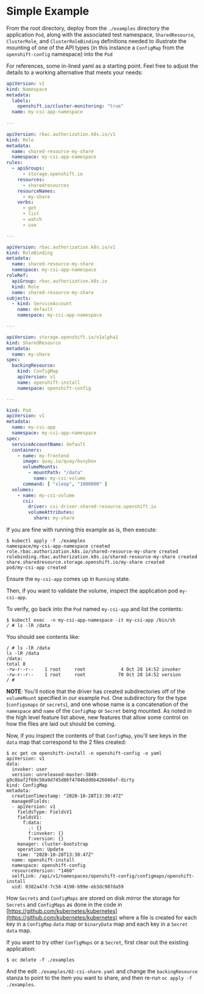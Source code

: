 # Simple Example

From the root directory, deploy from the `./examples` directory the
application `Pod`, along with the associated test namespace, `SharedResource`, `ClusterRole`, and `ClusterRoleBinding` definitions
needed to illustrate the mounting of one of the API types (in this instance a `ConfigMap` from the `openshift-config`
namespace) into the `Pod`

For references, some in-lined yaml as a starting point.  Feel free to adjust the details to a working alternative that
meets your needs:

```yaml
apiVersion: v1
kind: Namespace
metadata:
  labels:
    openshift.io/cluster-monitoring: "true"
  name: my-csi-app-namespace
  
---

apiVersion: rbac.authorization.k8s.io/v1
kind: Role
metadata:
  name: shared-resource-my-share
  namespace: my-csi-app-namespace
rules:
  - apiGroups:
      - storage.openshift.io
    resources:
      - sharedresources
    resourceNames:
      - my-share
    verbs:
      - get
      - list
      - watch
      - use

---

apiVersion: rbac.authorization.k8s.io/v1
kind: RoleBinding
metadata:
  name: shared-resource-my-share
  namespace: my-csi-app-namespace
roleRef:
  apiGroup: rbac.authorization.k8s.io
  kind: Role
  name: shared-resource-my-share
subjects:
  - kind: ServiceAccount
    name: default
    namespace: my-csi-app-namespace

---

apiVersion: storage.openshift.io/v1alpha1
kind: SharedResource
metadata:
  name: my-share
spec:
  backingResource:
    kind: ConfigMap
    apiVersion: v1
    name: openshift-install
    namespace: openshift-config

---

kind: Pod
apiVersion: v1
metadata:
  name: my-csi-app
  namespace: my-csi-app-namespace
spec:
  serviceAccountName: default
  containers:
    - name: my-frontend
      image: quay.io/quay/busybox
      volumeMounts:
        - mountPath: "/data"
          name: my-csi-volume
      command: [ "sleep", "1000000" ]
  volumes:
    - name: my-csi-volume
      csi:
        driver: csi-driver-shared-resource.openshift.io
        volumeAttributes:
          share: my-share

```

If you are fine with running this example as is, then execute:

```shell
$ kubectl apply -f ./examples
namespace/my-csi-app-namespace created
role.rbac.authorization.k8s.io/shared-resource-my-share created
rolebinding.rbac.authorization.k8s.io/shared-resource-my-share created
share.sharedresource.storage.openshift.io/my-share created
pod/my-csi-app created
```

Ensure the `my-csi-app` comes up in `Running` state.

Then, if you want to validate the volume, inspect the application pod `my-csi-app`.

To verify, go back into the `Pod` named `my-csi-app` and list the contents:

  ```shell
  $ kubectl exec  -n my-csi-app-namespace -it my-csi-app /bin/sh
  / # ls -lR /data
  ```

You should see contents like:

```shell
/ # ls -lR /data 
ls -lR /data 
/data:
total 8
-rw-r--r--    1 root     root             4 Oct 28 14:52 invoker
-rw-r--r--    1 root     root            70 Oct 28 14:52 version
/ # 
```

**NOTE**: You'll notice that the driver has created subdirectories off of the `volumeMount` specified in our example `Pod`.
One subdirectory for the type (`configsmaps` or `secrets`), and one whose name is a concatenation of the `namespace` and
`name` of the `ConfigMap` or `Secret` being mounted.  As noted in the high level feature list above, new features that allow
some control on how the files are laid out should be coming.

Now, if you inspect the contents of that `ConfigMap`, you'll see keys in the `data` map that
correspond to the 2 files created:

```shell
$ oc get cm openshift-install -n openshift-config -o yaml
apiVersion: v1
data:
  invoker: user
  version: unreleased-master-3849-g9c8baf2f69c50a9d745d86f4784bdd6b426040af-dirty
kind: ConfigMap
metadata:
  creationTimestamp: "2020-10-28T13:30:47Z"
  managedFields:
  - apiVersion: v1
    fieldsType: FieldsV1
    fieldsV1:
      f:data:
        .: {}
        f:invoker: {}
        f:version: {}
    manager: cluster-bootstrap
    operation: Update
    time: "2020-10-28T13:30:47Z"
  name: openshift-install
  namespace: openshift-config
  resourceVersion: "1460"
  selfLink: /api/v1/namespaces/openshift-config/configmaps/openshift-install
  uid: 0382a47d-7c58-4198-b99e-eb3dc987da59
```

How `Secrets` and `ConfigMaps` are stored on disk mirror the storage for
`Secrets` and `ConfigMaps` as done in the code in  [https://github.com/kubernetes/kubernetes](https://github.com/kubernetes/kubernetes)
where a file is created for each key in a `ConfigMap` `data` map or `binaryData` map and each key in a `Secret`
`data` map.

If you want to try other `ConfigMaps` or a `Secret`, first clear out the existing application:

```shell
$ oc delete -f ./examples 
``` 

And the edit `./examples/02-csi-share.yaml` and change the `backingResource` stanza to point to the item
you want to share, and then re-run `oc apply -f ./examples`.
